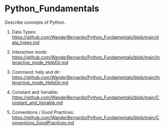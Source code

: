 # Python_Fundamentals
Describe concepts of Python.

01. Data Types: https://github.com/WanderBernardo/Python_Fundamentals/blob/main/data_types.md
   
02. Interactive mode: https://github.com/WanderBernardo/Python_Fundamentals/blob/main/Interactive_mode_HelpDir.md
   
03. Command: help and dir: https://github.com/WanderBernardo/Python_Fundamentals/blob/main/Interactive_mode_HelpDir.md
   
04. Constant and Variable: https://github.com/WanderBernardo/Python_Fundamentals/blob/main/Constant_and_Variable.md

05. Conventions / Good Practices: https://github.com/WanderBernardo/Python_Fundamentals/blob/main/Conventions_GoodPractices.md
